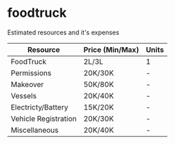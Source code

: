 # foodtruck
Estimated resources and it's expenses 

Resource                  |   Price (Min/Max)  |   Units 
-------------             | -------------      | ------------
FoodTruck                 |2L/3L               |  1
Permissions               |20K/30K             |  -
Makeover                  |50K/80K             |  -
Vessels                   |20K/40K             |  -
Electricty/Battery        |15K/20K             |  -
Vehicle Registration      |20K/30K             |  -
Miscellaneous             |20K/40K             |  -
